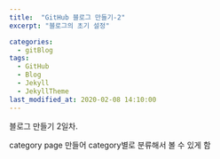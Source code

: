 ```yaml
---
title:  "GitHub 블로그 만들기-2"
excerpt: "블로그의 초기 설정"

categories:
  - gitBlog
tags:
  - GitHub
  - Blog
  - Jekyll
  - JekyllTheme
last_modified_at: 2020-02-08 14:10:00
---
```



블로그 만들기 2일차.

category page 만들어 category별로 분류해서 볼 수 있게 함

